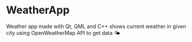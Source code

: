 # WeatherApp
Weather app made with Qt, QML and C++ shows current weather in given city using OpenWeatherMap API to get data 🌤️
